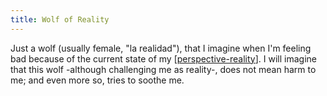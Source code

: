 ```yaml
---
title: Wolf of Reality
---
```


Just a wolf (usually female, "la realidad"), that I imagine when I'm feeling bad because of the current state of my [[perspective-reality]]. I will imagine that this wolf -although challenging me as reality-, does not mean harm to me; and even more so, tries to soothe me.


[//begin]: # "Autogenerated link references for markdown compatibility"
[perspective-reality]: ./../uncategorized/perspective-reality "perspective-reality"
[//end]: # "Autogenerated link references"
